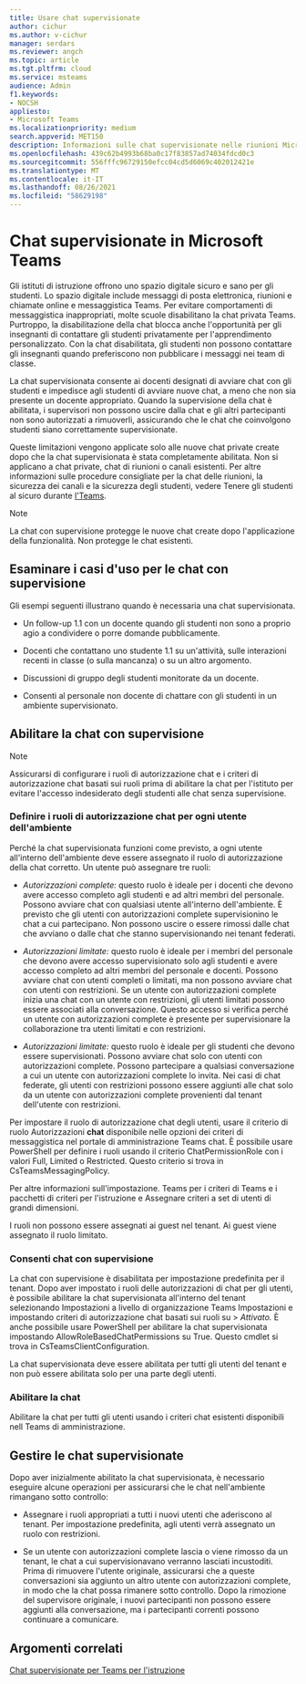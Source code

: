 ```yaml
---
title: Usare chat supervisionate
author: cichur
ms.author: v-cichur
manager: serdars
ms.reviewer: angch
ms.topic: article
ms.tgt.pltfrm: cloud
ms.service: msteams
audience: Admin
f1.keywords:
- NOCSH
appliesto:
- Microsoft Teams
ms.localizationpriority: medium
search.appverid: MET150
description: Informazioni sulle chat supervisionate nelle riunioni Microsoft Teams riunioni.
ms.openlocfilehash: 439c62b4993b68ba0c17f83857ad74034fdcd0c3
ms.sourcegitcommit: 556fffc96729150efcc04cd5d6069c402012421e
ms.translationtype: MT
ms.contentlocale: it-IT
ms.lasthandoff: 08/26/2021
ms.locfileid: "58629198"
---
```

# <a name="supervised-chats-in-microsoft-teams"></a>Chat supervisionate in Microsoft Teams

Gli istituti di istruzione offrono uno spazio digitale sicuro e sano per gli studenti. Lo spazio digitale include messaggi di posta elettronica, riunioni e chiamate online e messaggistica Teams. Per evitare comportamenti di messaggistica inappropriati, molte scuole disabilitano la chat privata Teams. Purtroppo, la disabilitazione della chat blocca anche l'opportunità per gli insegnanti di contattare gli studenti privatamente per l'apprendimento personalizzato. Con la chat disabilitata, gli studenti non possono contattare gli insegnanti quando preferiscono non pubblicare i messaggi nei team di classe.

La chat supervisionata consente ai docenti designati di avviare chat con gli studenti e impedisce agli studenti di avviare nuove chat, a meno che non sia presente un docente appropriato. Quando la supervisione della chat è abilitata, i supervisori non possono uscire dalla chat e gli altri partecipanti non sono autorizzati a rimuoverli, assicurando che le chat che coinvolgono studenti siano correttamente supervisionate.

Queste limitazioni vengono applicate solo alle nuove chat private create dopo che la chat supervisionata è stata completamente abilitata. Non si applicano a chat private, chat di riunioni o canali esistenti. Per altre informazioni sulle procedure consigliate per la chat delle riunioni, la sicurezza dei canali e la sicurezza degli studenti, vedere Tenere gli studenti al sicuro durante [l'Teams](https://support.microsoft.com/topic/keeping-students-safe-while-using-teams-for-distance-learning-f00fa399-0473-4d31-ab72-644c137e11c8?ui=en-us&rs=en-us&ad=us#ID0EBBAAA=For_educators&ID0EDD=For_educators).

> [!Note]
> La chat con supervisione protegge le nuove chat create dopo l'applicazione della funzionalità.  Non protegge le chat esistenti.

## <a name="review-use-cases-for-supervised-chats"></a>Esaminare i casi d'uso per le chat con supervisione

Gli esempi seguenti illustrano quando è necessaria una chat supervisionata.

- Un follow-up 1.1 con un docente quando gli studenti non sono a proprio agio a condividere o porre domande pubblicamente.

- Docenti che contattano uno studente 1.1 su un'attività, sulle interazioni recenti in classe (o sulla mancanza) o su un altro argomento.

- Discussioni di gruppo degli studenti monitorate da un docente.

- Consenti al personale non docente di chattare con gli studenti in un ambiente supervisionato.

## <a name="enable-supervised-chat"></a>Abilitare la chat con supervisione

> [!Note]
> Assicurarsi di configurare i ruoli di autorizzazione chat e i criteri di autorizzazione chat basati sui ruoli prima di abilitare la chat per l'istituto per evitare l'accesso indesiderato degli studenti alle chat senza supervisione.

### <a name="define-chat-permission-roles-for-each-user-in-your-environment"></a>Definire i ruoli di autorizzazione chat per ogni utente dell'ambiente

Perché la chat supervisionata funzioni come previsto, a ogni utente all'interno dell'ambiente deve essere assegnato il ruolo di autorizzazione della chat corretto. Un utente può assegnare tre ruoli:

- *Autorizzazioni complete:* questo ruolo è ideale per i docenti che devono avere accesso completo agli studenti e ad altri membri del personale. Possono avviare chat con qualsiasi utente all'interno dell'ambiente. È previsto che gli utenti con autorizzazioni complete supervisionino le chat a cui partecipano. Non possono uscire o essere rimossi dalle chat che avviano o dalle chat che stanno supervisionando nei tenant federati.

- *Autorizzazioni limitate:* questo ruolo è ideale per i membri del personale che devono avere accesso supervisionato solo agli studenti e avere accesso completo ad altri membri del personale e docenti. Possono avviare chat con utenti completi o limitati, ma non possono avviare chat con utenti con restrizioni. Se un utente con autorizzazioni complete inizia una chat con un utente con restrizioni, gli utenti limitati possono essere associati alla conversazione. Questo accesso si verifica perché un utente con autorizzazioni complete è presente per supervisionare la collaborazione tra utenti limitati e con restrizioni.

- *Autorizzazioni limitate:* questo ruolo è ideale per gli studenti che devono essere supervisionati. Possono avviare chat solo con utenti con autorizzazioni complete. Possono partecipare a qualsiasi conversazione a cui un utente con autorizzazioni complete lo invita. Nei casi di chat federate, gli utenti con restrizioni possono essere aggiunti alle chat solo da un utente con autorizzazioni complete provenienti dal tenant dell'utente con restrizioni.

Per impostare il ruolo di autorizzazione chat degli utenti, usare il criterio di ruolo Autorizzazioni **chat**  disponibile nelle opzioni dei criteri di messaggistica nel portale di amministrazione Teams chat. È possibile usare PowerShell per definire i ruoli usando il criterio ChatPermissionRole con i valori Full, Limited o Restricted. Questo criterio si trova in CsTeamsMessagingPolicy.

Per altre informazioni sull'impostazione. Teams per i criteri di Teams e i pacchetti di criteri per l'istruzione e Assegnare criteri a set di utenti di grandi dimensioni.

I ruoli non possono essere assegnati ai guest nel tenant. Ai guest viene assegnato il ruolo limitato.

### <a name="allow-supervised-chat"></a>Consenti chat con supervisione

La chat con supervisione è disabilitata per impostazione predefinita per il tenant. Dopo aver impostato i ruoli delle autorizzazioni di chat per gli utenti,  è possibile abilitare la chat supervisionata all'interno del tenant selezionando Impostazioni a livello di organizzazione Teams Impostazioni e impostando criteri di autorizzazione chat basati sui ruoli su &gt;  *Attivato.*  È anche possibile usare PowerShell per abilitare la chat supervisionata impostando AllowRoleBasedChatPermissions su True. Questo cmdlet si trova in CsTeamsClientConfiguration.

La chat supervisionata deve essere abilitata per tutti gli utenti del tenant e non può essere abilitata solo per una parte degli utenti.

### <a name="enable-chat"></a>Abilitare la chat

Abilitare la chat per tutti gli utenti usando i criteri chat esistenti disponibili nell Teams di amministrazione.

## <a name="maintain-supervised-chats"></a>Gestire le chat supervisionate

Dopo aver inizialmente abilitato la chat supervisionata, è necessario eseguire alcune operazioni per assicurarsi che le chat nell'ambiente rimangano sotto controllo:

- Assegnare i ruoli appropriati a tutti i nuovi utenti che aderiscono al tenant. Per impostazione predefinita, agli utenti verrà assegnato un ruolo con restrizioni.

- Se un utente con autorizzazioni complete lascia o viene rimosso da un tenant, le chat a cui supervisionavano verranno lasciati incustoditi. Prima di rimuovere l'utente originale, assicurarsi che a queste conversazioni sia aggiunto un altro utente con autorizzazioni complete, in modo che la chat possa rimanere sotto controllo. Dopo la rimozione del supervisore originale, i nuovi partecipanti non possono essere aggiunti alla conversazione, ma i partecipanti correnti possono continuare a comunicare.

## <a name="related-topics"></a>Argomenti correlati

[Chat supervisionate per Teams per l'istruzione](https://support.microsoft.com/topic/supervised-chats-in-microsoft-teams-for-education-ad3aaafc-c85a-416f-95f9-d691f419cbb8?storagetype=live)

